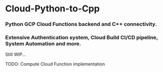 # Cloud-Python-to-Cpp

### Python GCP Cloud Functions backend and C++ connectivity. 
### Extensive Authentication system, Cloud Build CI/CD pipeline, System Automation and more.

Still WIP...

TODO: 
  Compute Cloud Function implementation


